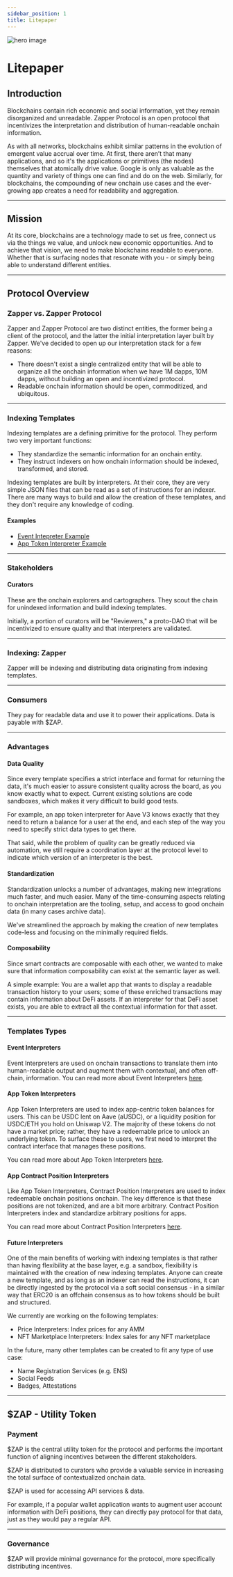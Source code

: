 ```yaml
---
sidebar_position: 1
title: Litepaper
---
```


![hero image](/img/assets/litepaper_hero_image.png)

# Litepaper

## Introduction

Blockchains contain rich economic and social information, yet they remain disorganized and unreadable. Zapper Protocol is an open protocol that incentivizes the interpretation and distribution of human-readable onchain information.

As with all networks, blockchains exhibit similar patterns in the evolution of emergent value accrual over time. At first, there aren’t that many applications, and so it's the applications or primitives (the nodes) themselves that atomically drive value. Google is only as valuable as the quantity and variety of things one can find and do on the web. Similarly, for blockchains, the compounding of new onchain use cases and the ever-growing app creates a need for readability and aggregation.

---

## Mission

At its core, blockchains are a technology made to set us free, connect us via the things we value, and unlock new economic opportunities. And to achieve that vision, we need to make blockchains readable to everyone. Whether that is surfacing nodes that resonate with you - or simply being able to understand different entities.

---

## Protocol Overview

### Zapper vs. Zapper Protocol

Zapper and Zapper Protocol are two distinct entities, the former being a client of the protocol, and the latter the initial interpretation layer built by Zapper. We've decided to open up our interpretation stack for a few reasons:

- There doesn't exist a single centralized entity that will be able to organize all the onchain information when we have 1M dapps, 10M dapps, without building an open and incentivized protocol.
- Readable onchain information should be open, commoditized, and ubiquitous.

---

### Indexing Templates

Indexing templates are a defining primitive for the protocol. They perform two very important functions:

- They standardize the semantic information for an onchain entity.
- They instruct indexers on how onchain information should be indexed, transformed, and stored.

Indexing templates are built by interpreters. At their core, they are very simple JSON files that can be read as a set of instructions for an indexer. There are many ways to build and allow the creation of these templates, and they don't require any knowledge of coding.

#### Examples

- [Event Intepreter Example](/docs/interpretation/event-interpretation/overview#example-json-object-of-an-ei)
- [App Token Interpreter Example](/docs/Interpretation/app-token-interpretation/overview#example-json-object-of-an-ati)

---

### Stakeholders

#### Curators

These are the onchain explorers and cartographers. They scout the chain for unindexed information and build indexing templates.

Initially, a portion of curators will be "Reviewers," a proto-DAO that will be incentivized to ensure quality and that interpreters are validated.

---

### Indexing: Zapper

Zapper will be indexing and distributing data originating from indexing templates.

---

### Consumers

They pay for readable data and use it to power their applications. Data is payable with $ZAP.

---

### Advantages

#### Data Quality

Since every template specifies a strict interface and format for returning the data, it's much easier to assure consistent quality across the board, as you know exactly what to expect. Current existing solutions are code sandboxes, which makes it very difficult to build good tests.

For example, an app token interpreter for Aave V3 knows exactly that they need to return a balance for a user at the end, and each step of the way you need to specify strict data types to get there.

That said, while the problem of quality can be greatly reduced via automation, we still require a coordination layer at the protocol level to indicate which version of an interpreter is the best.

#### Standardization

Standardization unlocks a number of advantages, making new integrations much faster, and much easier. Many of the time-consuming aspects relating to onchain interpretation are the tooling, setup, and access to good onchain data (in many cases archive data).

We've streamlined the approach by making the creation of new templates code-less and focusing on the minimally required fields.

#### Composability

Since smart contracts are composable with each other, we wanted to make sure that information composability can exist at the semantic layer as well.

A simple example:
You are a wallet app that wants to display a readable transaction history to your users; some of these enriched transactions may contain information about DeFi assets. If an interpreter for that DeFi asset exists, you are able to extract all the contextual information for that asset.

---

### Templates Types

#### Event Interpreters

Event Interpreters are used on onchain transactions to translate them into human-readable output and augment them with contextual, and often off-chain, information. You can read more about Event Interpreters [here](/docs/interpretation/event-interpretation/overview).

#### App Token Interpreters

App Token Interpreters are used to index app-centric token balances for users. This can be USDC lent on Aave (aUSDC), or a liquidity position for USDC/ETH you hold on Uniswap V2. The majority of these tokens do not have a market price; rather, they have a redeemable price to unlock an underlying token. To surface these to users, we first need to interpret the contract interface that manages these positions.

You can read more about App Token Interpreters [here](/docs/interpretation/app-token-interpretation/overview).

#### App Contract Position Interpreters

Like App Token Interpreters, Contract Position Interpreters are used to index redeemable onchain positions onchain. The key difference is that these positions are not tokenized, and are a bit more arbitrary. Contract Position Interpreters index and standardize arbitrary positions for apps.

You can read more about Contract Position Interpreters [here](/docs/interpretation/contract-position-interpretation/overview).

#### Future Interpreters

One of the main benefits of working with indexing templates is that rather than having flexibility at the base layer, e.g. a sandbox, flexibility is maintained with the creation of new indexing templates. Anyone can create a new template, and as long as an indexer can read the instructions, it can be directly ingested by the protocol via a soft social consensus - in a similar way that ERC20 is an offchain consensus as to how tokens should be built and structured.

We currently are working on the following templates:

- Price Interpreters: Index prices for any AMM
- NFT Marketplace Interpreters: Index sales for any NFT marketplace

In the future, many other templates can be created to fit any type of use case:

- Name Registration Services (e.g. ENS)
- Social Feeds
- Badges, Attestations

---

## $ZAP - Utility Token

### Payment

$ZAP is the central utility token for the protocol and performs the important function of aligning incentives between the different stakeholders.

$ZAP is distributed to curators who provide a valuable service in increasing the total surface of contextualized onchain data.

$ZAP is used for accessing API services & data.

For example, if a popular wallet application wants to augment user account information with DeFi positions, they can directly pay protocol for that data, just as they would pay a regular API.

---

### Governance

$ZAP will provide minimal governance for the protocol, more specifically distributing incentives.
